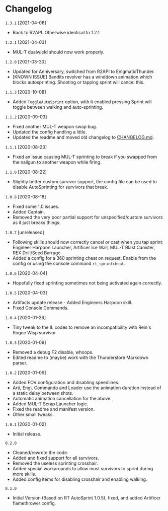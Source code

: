 # Changelog

`1.3.1` [2021-04-06]

* Back to R2API. Otherwise identical to 1.2.1

`1.2.1` [2021-04-03]

* MUL-T dualwield should now work properly.

`1.2.0` [2021-03-30]

* Updated for Anniversary, switched from R2API to EnigmaticThunder.
* [KNOWN ISSUE] Bandits revolver has a winddown animation which blocks autosprinting. Shooting or tapping sprint will cancel this.

`1.1.3` [2020-10-08]

* Added `ToggleAutoSprint` option, with it enabled pressing Sprint will toggle between walking and auto-sprinting.

`1.1.2` [2020-09-03]

* Fixed another MUL-T weapon swap bug.
* Updated the config handling a little.
* Updated the readme and moved old changelog to [CHANGELOG.md](https://github.com/JohnEdwa/RTAutoSprintExtended/blob/master/CHANGELOG.md).

`1.1.1` [2020-08-23]

* Fixed an issue causing MUL-T sprinting to break if you swapped from the nailgun to another weapon while firing.

`1.1.0` [2020-08-22]

* Slightly better custom survivor support, the config file can be used to disable AutoSprinting for survivors that break.

`1.0.8` [2020-08-18]

* Fixed some 1.0 issues.
* Added Captain.
* Removed the very poor partial support for unspecified/custom survivors as it just breaks things.

`1.0.7` [unreleased]

* Following skills should now correctly cancel or cast when you tap sprint: Engineer Harpoon Launcher, Artificer Ice Wall, MUL-T Blast Canister, REX Drill/Seed Barrage
* Added a config for a 360 sprinting cheat on request. Enable from the config or using the console command `rt_sprintcheat`.

`1.0.6` [2020-04-04]

* Hopefully fixed sprinting sometimes not being activated again correctly.

`1.0.5` [2020-04-03]

* Artifacts update release - Added Engineers Harpoon skill.
* Fixed Console Commands.

`1.0.4` [2020-01-26]

* Tiny tweak to the IL codes to remove an incompatibility with Rein's Rogue Wisp survivor.

`1.0.3` [2020-01-09]

* Removed a debug F2 disable, whoops.
* Edited readme to (maybe) work with the Thunderstore Markdown parser.

`1.0.2` [2020-01-09]

* Added FOV configuration and disabling speedlines.
* Arti, Engi, Commando and Loader use the animation duration instead of a static delay between shots.
* Automatic animation cancellation for the above.
* Added MUL-T Scrap Launcher logic.
* Fixed the readme and manifest version.
* Other small tweaks.

`1.0.1` [2020-01-02]

* Initial release.

`0.2.0`

* Cleaned/rewrote the code. 
* Added and fixed support for all survivors.
* Removed the useless sprinting crosshair.
* Added special workarounds to allow most survivors to sprint during more skills.
* Added config items for disabling crosshair and enabling walking.

`0.1.0` 

* Initial Version (Based on RT AutoSprint 1.0.5), fixed, and added Artificer flamethrower config.